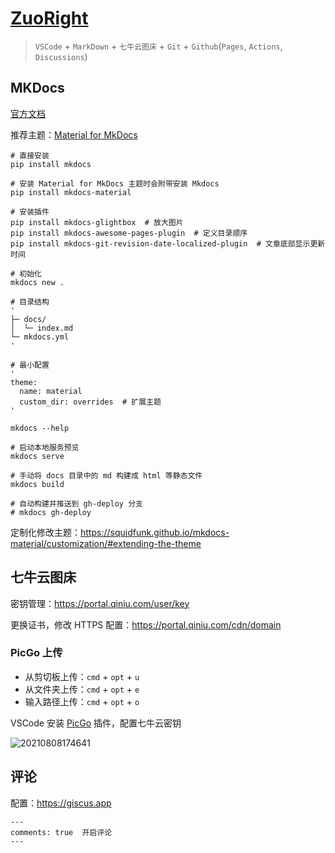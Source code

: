 # [ZuoRight](http://zuoright.com)

> `VSCode` + `MarkDown` + `七牛云图床` + `Git` + `Github`(`Pages`, `Actions`, `Discussions`)

## MKDocs

[官方文档](https://www.mkdocs.org/)

推荐主题：[Material for MkDocs](https://squidfunk.github.io/mkdocs-material/setup/changing-the-colors/)

```shell
# 直接安装
pip install mkdocs

# 安装 Material for MkDocs 主题时会附带安装 Mkdocs
pip install mkdocs-material

# 安装插件
pip install mkdocs-glightbox  # 放大图片
pip install mkdocs-awesome-pages-plugin  # 定义目录顺序
pip install mkdocs-git-revision-date-localized-plugin  # 文章底部显示更新时间
```

```shell
# 初始化
mkdocs new .

# 目录结构
'
├─ docs/
│  └─ index.md
└─ mkdocs.yml
'

# 最小配置
'
theme:
  name: material
  custom_dir: overrides  # 扩展主题
'

mkdocs --help

# 启动本地服务预览
mkdocs serve

# 手动将 docs 目录中的 md 构建成 html 等静态文件
mkdocs build

# 自动构建并推送到 gh-deploy 分支
# mkdocs gh-deploy
```

定制化修改主题：<https://squidfunk.github.io/mkdocs-material/customization/#extending-the-theme>


## 七牛云图床

密钥管理：<https://portal.qiniu.com/user/key>

更换证书，修改 HTTPS 配置：<https://portal.qiniu.com/cdn/domain>

### PicGo 上传

- 从剪切板上传：`cmd` + `opt` + `u`
- 从文件夹上传：`cmd` + `opt` + `e`
- 输入路径上传：`cmd` + `opt` + `o`

VSCode 安装 [PicGo](https://picgo.github.io/PicGo-Core-Doc/zh/guide/) 插件，配置七牛云密钥

![20210808174641](http://image.zuoright.com/20210808174641.png)

## 评论

配置：<https://giscus.app>

```plaintext
---
comments: true  开启评论
---
```
